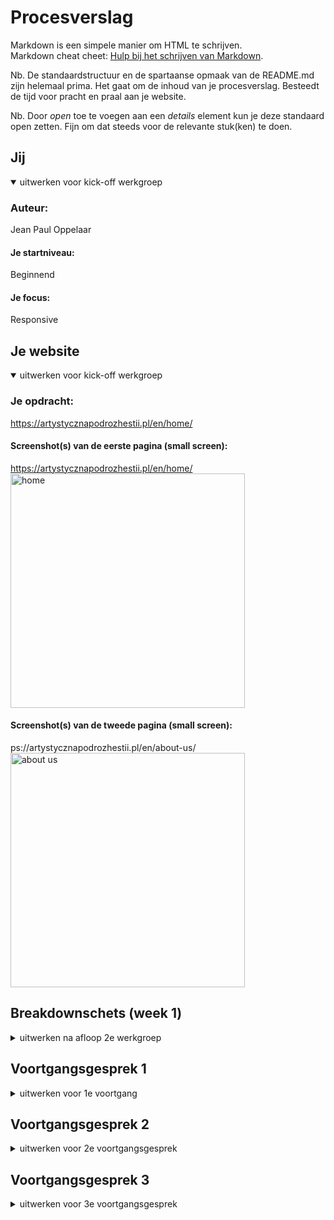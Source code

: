 # Procesverslag
Markdown is een simpele manier om HTML te schrijven.  
Markdown cheat cheet: [Hulp bij het schrijven van Markdown](https://github.com/adam-p/markdown-here/wiki/Markdown-Cheatsheet).

Nb. De standaardstructuur en de spartaanse opmaak van de README.md zijn helemaal prima. Het gaat om de inhoud van je procesverslag. Besteedt de tijd voor pracht en praal aan je website.

Nb. Door *open* toe te voegen aan een *details* element kun je deze standaard open zetten. Fijn om dat steeds voor de relevante stuk(ken) te doen.





## Jij

<details open>
<summary>uitwerken voor kick-off werkgroep</summary>

### Auteur:
Jean Paul Oppelaar

#### Je startniveau:
Beginnend

#### Je focus:
Responsive
 
</details>





## Je website

<details open>
<summary>uitwerken voor kick-off werkgroep</summary>

### Je opdracht:
https://artystycznapodrozhestii.pl/en/home/

#### Screenshot(s) van de eerste pagina (small screen): 
https://artystycznapodrozhestii.pl/en/home/
<img src="images/home.jpg" width="375px" alt="home">

#### Screenshot(s) van de tweede pagina (small screen):
ps://artystycznapodrozhestii.pl/en/about-us/ 
<img src="images/about.jpg" width="375px" alt="about us">
 
</details>





## Breakdownschets (week 1)

<details>
<summary>uitwerken na afloop 2e werkgroep</summary>

### de hele pagina: 
<img src="images/dummy-plaatje.jpg" width="375px" alt="breakdown van de hele pagina">

</details>





## Voortgangsgesprek 1 

<details>
<summary>uitwerken voor 1e voortgang</summary>

### Stand van zaken
In week twee ben ik begonnen met mijn website. Ik had gekozen voor de website https://kanedatoys.com. Ik breakdownschets gemaakt en kwam er niet uit ho eik dit precies zou moeten doen. De struggle met deze website was ongekend omdat het voor mijn gevoel te hoog gegrepen was. Voordat ik het eerste voortgangsgesprek had ben ik heb ik een andere website gevonden genaamd, https://artystycznapodrozhestii.pl
 
Mijn feedback:

- Github aanmaken
- All caps in css
- ocd netjes werken in je code
- Elke section mag een eigen header hebben.
- Alle p’s en h2 in een article zetten voor hierachie 
- Web developer toolbar
- Viewport height
- Percentage
- Relative units
- 15 units inplaats van px
- Css units
- Css properties gebruiken (optioneel)

</details>





## Voortgangsgesprek 2

<details>
<summary>uitwerken voor 2e voortgangsgesprek</summary>

### Stand van zaken
Het gaat goed met mijn website omdat ik lekker aant werk ben en het met behulp van element inspecteren de website probeer te tweaken hoe het precies in elkaar zit. mMet hulp van buitenaf heb ik een hamburgermenu kunnen maken die bij de website past die ik ook begrijp. Als feedback heb ik terug gekregen dat ik op het uitleggen van de hamburgermenu nog wat meer moet oefenen.

Mijn feedback:

- Snappen wat er gebeurd 
- Zorgen dat het altijd aan de criteria aan het vak  bedoeld is
- Links klikbaar maken van de nav
- Img en ul
- De class word getoggeld ( uitklappen en navigatie)
- Oefen bespreken je website
- Link en button
- Link is een link naar url
- Button is bedoeld voor een actie op de pagina
- Focus state
- Mdn focus state

</details>



## Voortgangsgesprek 3

<details>
<summary>uitwerken voor 3e voortgangsgesprek</summary>
### Stand van zaken
Het derde gesprek waren alleen twee korte vragen en dat ging als volgt,
 
-	Hoe krijg ik mijn hamburger icoon te voorschijn?
Dat heeft er mee te maken dat het menu uitklapt heeft ook een position en die is fixed  
en als je ik er een hoger getal geeft dat betekent dat het stapelt
Z index betekent layers
Position relative
z index 100
Een button heeft allemaal eigenschappen als je bijv naar een button focus
Logo op de hamburger menu menu zetten met de z index
 
-	Hoe kan ik mijn titel en mij datums gelijk krijgen?
Footer zetten 
Footer display flex
Justify content space in between
Section display flex
Flex direction column
 
Dit is mij helaas niet gelukt en ik ben er ook niet uitgekomen.

## Toegankelijkheids Test
Je kunt mijn website bedienen met de tab-knop.
 
 
## Bronnenlijst

<details open>
<summary>continu bijhouden terwijl je werkt</summary>

Nb. Wees specifiek ('css-tricks' als bron is bijv. niet specifiek genoeg).

1. https://artystycznapodrozhestii.pl
2. Feedback van Joost


</details>
